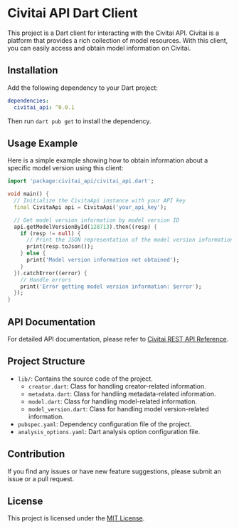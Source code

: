# Civitai API Dart Client

This project is a Dart client for interacting with the Civitai API. Civitai is a platform that provides a rich collection of model resources. With this client, you can easily access and obtain model information on Civitai.

## Installation

Add the following dependency to your Dart project:

```yaml
dependencies:
  civitai_api: ^0.0.1
```

Then run `dart pub get` to install the dependency.

## Usage Example

Here is a simple example showing how to obtain information about a specific model version using this client:

```dart
import 'package:civitai_api/civitai_api.dart';

void main() {
  // Initialize the CivitaApi instance with your API key
  final CivitaApi api = CivitaApi('your_api_key');

  // Get model version information by model version ID
  api.getModelVersionById(128713).then((resp) {
    if (resp != null) {
      // Print the JSON representation of the model version information
      print(resp.toJson());
    } else {
      print('Model version information not obtained');
    }
  }).catchError((error) {
    // Handle errors
    print('Error getting model version information: $error');
  });
}
```

## API Documentation

For detailed API documentation, please refer to [Civitai REST API Reference](https://github.com/civitai/civitai/wiki/REST-API-Reference).

## Project Structure

- `lib/`: Contains the source code of the project.
  - `creator.dart`: Class for handling creator-related information.
  - `metadata.dart`: Class for handling metadata-related information.
  - `model.dart`: Class for handling model-related information.
  - `model_version.dart`: Class for handling model version-related information.
- `pubspec.yaml`: Dependency configuration file of the project.
- `analysis_options.yaml`: Dart analysis option configuration file.

## Contribution

If you find any issues or have new feature suggestions, please submit an issue or a pull request.

## License

This project is licensed under the [MIT License](https://opensource.org/licenses/MIT).
